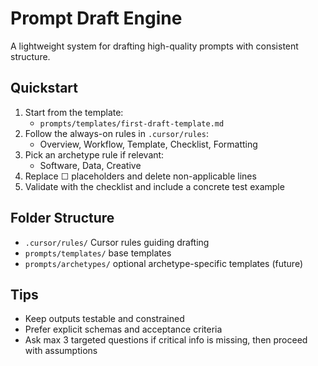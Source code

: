 # Prompt Draft Engine

A lightweight system for drafting high-quality prompts with consistent structure.

## Quickstart

1. Start from the template:
   - `prompts/templates/first-draft-template.md`
2. Follow the always-on rules in `.cursor/rules`:
   - Overview, Workflow, Template, Checklist, Formatting
3. Pick an archetype rule if relevant:
   - Software, Data, Creative
4. Replace ☐ placeholders and delete non-applicable lines
5. Validate with the checklist and include a concrete test example

## Folder Structure

- `.cursor/rules/` Cursor rules guiding drafting
- `prompts/templates/` base templates
- `prompts/archetypes/` optional archetype-specific templates (future)

## Tips

- Keep outputs testable and constrained
- Prefer explicit schemas and acceptance criteria
- Ask max 3 targeted questions if critical info is missing, then proceed with assumptions

